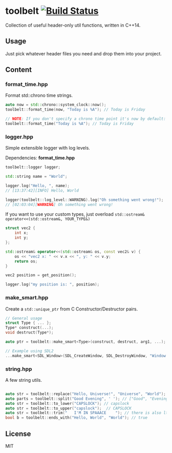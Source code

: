 # toolbelt [![Build Status](https://travis-ci.org/atomicptr/toolbelt.svg?branch=master)](https://travis-ci.org/atomicptr/toolbelt)

Collection of useful header-only util functions, written in C++14.

## Usage

Just pick whatever header files you need and drop them  into your project.

## Content

### format_time.hpp

Format std::chrono time strings.

```cpp
auto now = std::chrono::system_clock::now();
toolbelt::format_time(now, "Today is %A"); // Today is Friday

// NOTE: If you don't specify a chrono time point it's now by default:
toolbelt::format_time("Today is %A"); // Today is Friday
```

### logger.hpp

Simple extensible logger with log levels.

Dependencies: **format_time.hpp**

```cpp
toolbelt::logger logger;

std::string name = "World";

logger.log("Hello, ", name);
// [13:37:42][INFO] Hello, World

logger(toolbelt::log_level::WARNING).log("Oh something went wrong!");
// [02:03:04][WARNING] Oh something went wrong!
```

If you want to use your custom types, just overload ``std::ostream& operator<<(std::ostream&, YOUR_TYPE&)``

```cpp
struct vec2 {
    int x;
    int y;
};

std::ostream& operator<<(std::ostream& os, const vec2& v) {
    os << "vec2 x: " << v.x << ", y: " << v.y;
    return os;
}

vec2 position = get_position();

logger.log("my position is: ", position);
```

### make_smart.hpp

Create a ``std::unique_ptr`` from C Constructor/Destructor pairs.

```cpp
// General usage
struct Type { ... };
Type* construct(...);
void destruct(Type*);

auto ptr = toolbelt::make_smart<Type>(construct, destruct, arg1, ...);

// Example using SDL2
...make_smart<SDL_Window>(SDL_CreateWindow, SDL_DestroyWindow, "Window Title!", ...);
```

### string.hpp

A few string utils.

```cpp

auto str = toolbelt::replace("Hello, Universe!", "Universe", "World"); // Hello, World!
auto parts = toolbelt::split("Good Evening", ' '); // ["Good", "Evening"]
auto str = toolbelt::to_lower("CAPSLOCK"); // capslock
auto str = toolbelt::to_upper("capslock");  // CAPSLOCK
auto str = toolbelt::trim("   I'M IN SPAAACE    "); // there is also ltrim and rtrim!
bool b = toolbelt::ends_with("Hello, World", "World"); // true
```
## License

MIT
